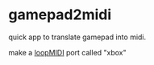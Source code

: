 # gamepad2midi

quick app to translate gamepad into midi.

make a [loopMIDI](https://www.tobias-erichsen.de/software/loopmidi.html) port called "xbox"